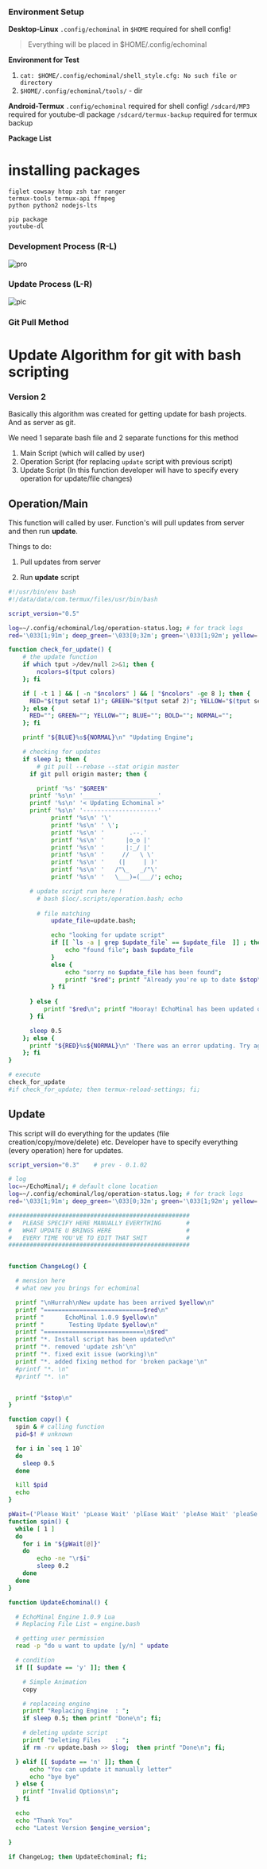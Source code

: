 
### Environment Setup
**Desktop-Linux**
`.config/echominal` in `$HOME` required for shell config!

> Everything will be placed in $HOME/.config/echominal

**Environment for Test**

1. `cat: $HOME/.config/echominal/shell_style.cfg: No such file or directory`
2. `$HOME/.config/echominal/tools/` - dir

**Android-Termux**
`.config/echominal` required for shell config!
`/sdcard/MP3` required for youtube-dl package
`/sdcard/termux-backup` required for termux backup

**Package List**

# installing packages
	figlet cowsay htop zsh tar ranger 
	termux-tools termux-api ffmpeg 
	python python2 nodejs-lts
	
	pip package
	youtube-dl

### Development Process (R-L)

![pro](images/development.png)

### Update Process (L-R)

![pic](images/update_process.png)

### Git Pull Method

# Update Algorithm for git with bash scripting

### Version 2

Basically this algorithm was created for getting update for bash projects. And as server as git. 

We need 1 separate bash file and 2 separate functions for this method

1. Main Script (which will called by user)
2. Operation Script (for replacing `update` script with previous script)
3. Update Script (In this function developer will have to specify every operation for update/file changes)

## Operation/Main 

This function will called by user. Function's will pull updates from server and then run **update**.

Things to do: 

 1. Pull updates from server 

 2. Run **update** script

```bash 
#!/usr/bin/env bash 
#!/data/data/com.termux/files/usr/bin/bash

script_version="0.5"

log=~/.config/echominal/log/operation-status.log; # for track logs
red='\033[1;91m'; deep_green='\033[0;32m'; green='\033[1;92m'; yellow='\033[1;93m'; blue='\033[1;94m'; white='\033[1;97m'; stop='\e[0m';

function check_for_update() {
	# the update function 
    if which tput >/dev/null 2>&1; then {
        ncolors=$(tput colors)
    }; fi

    if [ -t 1 ] && [ -n "$ncolors" ] && [ "$ncolors" -ge 8 ]; then {
      RED="$(tput setaf 1)"; GREEN="$(tput setaf 2)"; YELLOW="$(tput setaf 3)"; BLUE="$(tput setaf 4)"; BOLD="$(tput bold)"; NORMAL="$(tput sgr0)";
    }; else {
      RED=""; GREEN=""; YELLOW=""; BLUE=""; BOLD=""; NORMAL="";
    }; fi

    printf "${BLUE}%s${NORMAL}\n" "Updating Engine";

    # checking for updates
    if sleep 1; then {
		# git pull --rebase --stat origin master
	  if git pull origin master; then {

	    printf '%s' "$GREEN"
      printf '%s\n' '_____________________'
      printf '%s\n' '< Updating Echominal >'
      printf '%s\n' '---------------------'
			printf '%s\n' '\'
			printf '%s\n' ' \';
			printf '%s\n' '       .--.'
			printf '%s\n' '      |o_o |'
			printf '%s\n' '      |:_/ |'
			printf '%s\n' '     //   \ \'
			printf '%s\n' '    (|     | )'
			printf '%s\n' '   /"\_   _/"\'
			printf '%s\n' '   \___)=(___/'; echo;

      # update script run here !
 	  	# bash $loc/.scripts/operation.bash; echo
	  
	  	# file matching
			update_file=update.bash;

			echo "looking for update script"
			if [[ `ls -a | grep $update_file` == $update_file  ]] ; then {
				echo "found file"; bash $update_file
			}
			else {
				echo "sorry no $update_file has been found"; 
				printf "$red"; printf "Already you're up to date $stop\n"
			} fi
	  
	  } else {
	      printf "$red\n"; printf "Hooray! EchoMinal has been updated or at the current version.\n";
	  } fi

      sleep 0.5
    }; else {
      printf "${RED}%s${NORMAL}\n" 'There was an error updating. Try again later?'
    }; fi
}

# execute 
check_for_update
#if check_for_update; then termux-reload-settings; fi;
```

## Update

This script will do everything for the updates (file creation/copy/move/delete) etc. Developer have to specify everything (every operation) here for updates.

```bash
script_version="0.3"    # prev - 0.1.02

# log
loc=~/EchoMinal/; # default clone location
log=~/.config/echominal/log/operation-status.log; # for track logs
red='\033[1;91m'; deep_green='\033[0;32m'; green='\033[1;92m'; yellow='\033[1;93m'; blue='\033[1;94m'; white='\033[1;97m'; stop='\e[0m';

###################################################
#   PLEASE SPECIFY HERE MANUALLY EVERYTHING       #
#   WHAT UPDATE U BRINGS HERE                     #
#   EVERY TIME YOU'VE TO EDIT THAT SHIT           #
###################################################


function ChangeLog() {

  # mension here
  # what new you brings for echominal 

  printf "\nHurrah\nNew update has been arrived $yellow\n"
  printf "============================$red\n"
  printf "      EchoMinal 1.0.9 $yellow\n"
  printf "       Testing Update $yellow\n"
  printf "============================\n$red"
  printf "*. Install script has been updated\n"
  printf "*. removed 'update zsh'\n"
  printf "*. fixed exit issue (working)\n"
  printf "*. added fixing method for 'broken package'\n"
  #printf "*. \n"
  #printf "*. \n"


  printf "$stop\n"
}

function copy() {
  spin & # calling function
  pid=$! # unknown

  for i in `seq 1 10`
  do
    sleep 0.5
  done

  kill $pid
  echo
}

pWait=('Please Wait' 'pLease Wait' 'plEase Wait' 'pleAse Wait' 'pleaSe Wait' 'pleasE Wait' 'please Wait' 'please wAit' 'please waIt' 'please waiT')
function spin() {
  while [ 1 ]
  do
    for i in "${pWait[@]}"
    do
        echo -ne "\r$i"
        sleep 0.2
    done
  done
}

function UpdateEchominal() {

  # EchoMinal Engine 1.0.9 Lua
  # Replacing File List = engine.bash 

  # getting user permission
  read -p "do u want to update [y/n] " update

  # condition
  if [[ $update == 'y' ]]; then {

    # Simple Animation 
    copy

    # replaceing engine
    printf "Replacing Engine  : ";
    if sleep 0.5; then printf "Done\n"; fi;

    # deleting update script
    printf "Deleting Files    : ";
    if rm -rv update.bash >> $log;  then printf "Done\n"; fi;

  } elif [[ $update == 'n' ]]; then {
      echo "You can update it manually letter"
      echo "bye bye"
  } else {
    printf "Invalid Options\n";
  } fi

  echo
  echo "Thank You"
  echo "Latest Version $engine_version";

}

if ChangeLog; then UpdateEchominal; fi;
```

